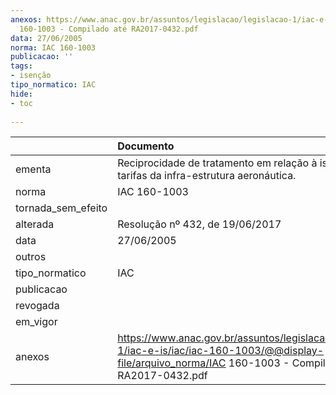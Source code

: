 ```yaml
---
anexos: https://www.anac.gov.br/assuntos/legislacao/legislacao-1/iac-e-is/iac/iac-160-1003/@@display-file/arquivo_norma/IAC
  160-1003 - Compilado até RA2017-0432.pdf
data: 27/06/2005
norma: IAC 160-1003
publicacao: ''
tags:
- isenção
tipo_normatico: IAC
hide: 
- toc 
 
---
```


|                    | Documento                                                                                                                                                    |
|:-------------------|:-------------------------------------------------------------------------------------------------------------------------------------------------------------|
| ementa             | Reciprocidade de tratamento em relação à isenção das tarifas da infra-estrutura aeronáutica.                                                                 |
| norma              | IAC 160-1003                                                                                                                                                 |
| tornada_sem_efeito |                                                                                                                                                              |
| alterada           | Resolução nº 432, de 19/06/2017                                                                                                                              |
| data               | 27/06/2005                                                                                                                                                   |
| outros             |                                                                                                                                                              |
| tipo_normatico     | IAC                                                                                                                                                          |
| publicacao         |                                                                                                                                                              |
| revogada           |                                                                                                                                                              |
| em_vigor           |                                                                                                                                                              |
| anexos             | https://www.anac.gov.br/assuntos/legislacao/legislacao-1/iac-e-is/iac/iac-160-1003/@@display-file/arquivo_norma/IAC 160-1003 - Compilado até RA2017-0432.pdf |